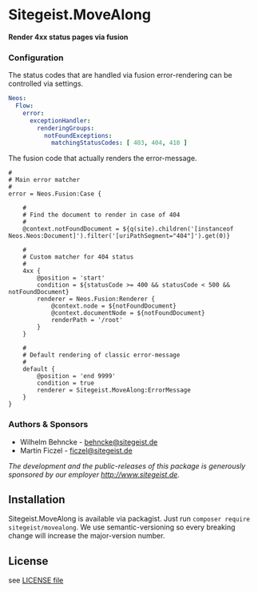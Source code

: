 # Sitegeist.MoveAlong

**Render 4xx status pages via fusion**

### Configuration

The status codes that are handled via fusion error-rendering
can be controlled via settings.

```yaml
Neos:
  Flow:
    error:
      exceptionHandler:
        renderingGroups:
          notFoundExceptions:
            matchingStatusCodes: [ 403, 404, 410 ]
```

The fusion code that actually renders the error-message.

```fusion
#
# Main error matcher
#
error = Neos.Fusion:Case {

	#
	# Find the document to render in case of 404
	#
	@context.notFoundDocument = ${q(site).children('[instanceof Neos.Neos:Document]').filter('[uriPathSegment="404"]').get(0)}

	#
	# Custom matcher for 404 status
	#
	4xx {
		@position = 'start'
		condition = ${statusCode >= 400 && statusCode < 500 && notFoundDocument}
		renderer = Neos.Fusion:Renderer {
			@context.node = ${notFoundDocument}
			@context.documentNode = ${notFoundDocument}
			renderPath = '/root'
		}
	}

	#
	# Default rendering of classic error-message
	#
	default {
		@position = 'end 9999'
		condition = true
		renderer = Sitegeist.MoveAlong:ErrorMessage
	}
}

```

### Authors & Sponsors

* Wilhelm Behncke - behncke@sitegeist.de
* Martin Ficzel - ficzel@sitegeist.de

*The development and the public-releases of this package is generously sponsored by our employer http://www.sitegeist.de.*

## Installation

Sitegeist.MoveAlong is available via packagist. Just run `composer require sitegeist/movealong`. We use semantic-versioning so every breaking change will increase the major-version number.

## License

see [LICENSE file](LICENSE)
